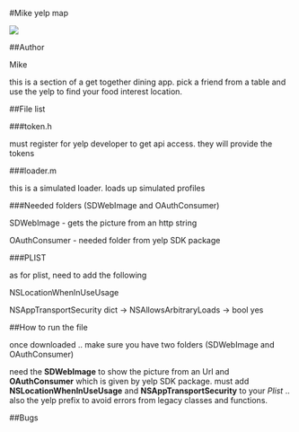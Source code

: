 #Mike yelp map

![](https://cloud.githubusercontent.com/assets/19749326/15800638/7e037bcc-2a4c-11e6-9682-b069b282a0f9.png)

##Author

Mike

this is a section of a get together dining app. pick a friend from a table and use the yelp to find your food interest location. 

##File list

###token.h  

must register for yelp developer to get api access. they will provide the tokens 



###loader.m 

this is a simulated loader. loads up simulated profiles 


###Needed folders (SDWebImage and OAuthConsumer) 

SDWebImage  - gets the picture from an http string

OAuthConsumer - needed folder from yelp SDK package

###PLIST 

as for plist, need to add the following

NSLocationWhenInUseUsage

NSAppTransportSecurity  dict -> NSAllowsArbitraryLoads -> bool yes
 
##How to run the file

once downloaded .. make sure you have two folders (SDWebImage and OAuthConsumer) 

need the **SDWebImage** to show the picture from an Url and **OAuthConsumer** which is given by yelp SDK package. must add **NSLocationWhenInUseUsage** and **NSAppTransportSecurity** to your *Plist* .. also the yelp prefix to avoid errors from legacy classes and functions. 

##Bugs


